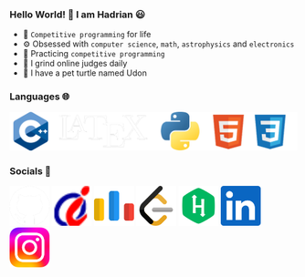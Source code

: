 ### Hello World! 👋 I am Hadrian 😃
- 🧠 ```Competitive programming``` for life
- ⚙️ Obsessed with ```computer science```, ```math```, ```astrophysics``` and ```electronics```
- 🌱 Practicing ```competitive programming```
- 🔨 I grind online judges daily
- 🐢 I have a pet turtle named Udon
### Languages 🌐
[<img width="550px" src="language.png"/>](https://en.wikipedia.org/wiki/Programming_language)
### Socials 🤝
[<img width="70px" src="socials/github.png"/>](https://github.com/udontur)
[<img width="70px" src="socials/hkoj.png"/>](https://judge.hkoi.org/user/wy_hadrianlau)
[<img width="70px" src="socials/codeforces.png"/>](https://codeforces.com/profile/Lau_Needs_A)
[<img width="70px" src="socials/leetcode.png"/>](https://leetcode.com/udontur/)
[<img width="70px" src="socials/hackerrank.png"/>](https://www.hackerrank.com/profile/udontur)
[<img width="70px" src="socials/linkedin.png"/>](https://www.linkedin.com/in/hadrian-lau-45aa49266/)
[<img width="70px" src="socials/instagram.png"/>](https://www.instagram.com/udon.tur/)

